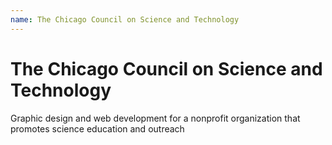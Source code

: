 ```yaml
---
name: The Chicago Council on Science and Technology
---
```

<h1>The Chicago Council on Science and Technology</h1>
<p>Graphic design and web development for a nonprofit organization that promotes science education and outreach</p>
